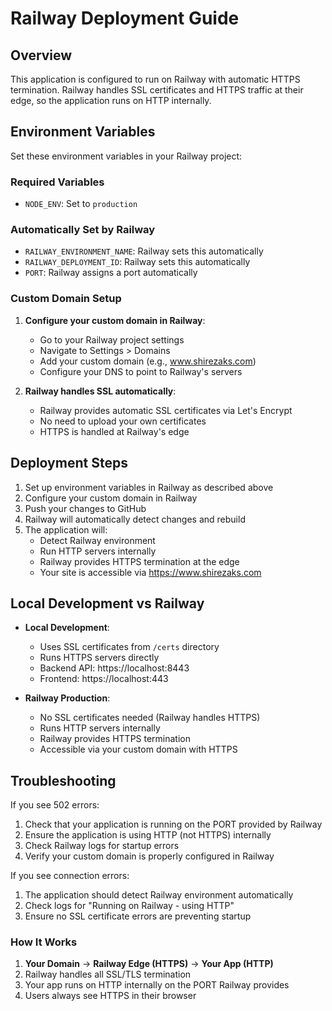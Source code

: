 # Railway Deployment Guide

## Overview
This application is configured to run on Railway with automatic HTTPS termination. Railway handles SSL certificates and HTTPS traffic at their edge, so the application runs on HTTP internally.

## Environment Variables

Set these environment variables in your Railway project:

### Required Variables
- `NODE_ENV`: Set to `production`

### Automatically Set by Railway
- `RAILWAY_ENVIRONMENT_NAME`: Railway sets this automatically
- `RAILWAY_DEPLOYMENT_ID`: Railway sets this automatically
- `PORT`: Railway assigns a port automatically

### Custom Domain Setup

1. **Configure your custom domain in Railway**:
   - Go to your Railway project settings
   - Navigate to Settings > Domains
   - Add your custom domain (e.g., www.shirezaks.com)
   - Configure your DNS to point to Railway's servers

2. **Railway handles SSL automatically**:
   - Railway provides automatic SSL certificates via Let's Encrypt
   - No need to upload your own certificates
   - HTTPS is handled at Railway's edge

## Deployment Steps

1. Set up environment variables in Railway as described above
2. Configure your custom domain in Railway
3. Push your changes to GitHub
4. Railway will automatically detect changes and rebuild
5. The application will:
   - Detect Railway environment
   - Run HTTP servers internally
   - Railway provides HTTPS termination at the edge
   - Your site is accessible via https://www.shirezaks.com

## Local Development vs Railway

- **Local Development**: 
  - Uses SSL certificates from `/certs` directory
  - Runs HTTPS servers directly
  - Backend API: https://localhost:8443
  - Frontend: https://localhost:443

- **Railway Production**: 
  - No SSL certificates needed (Railway handles HTTPS)
  - Runs HTTP servers internally
  - Railway provides HTTPS termination
  - Accessible via your custom domain with HTTPS

## Troubleshooting

If you see 502 errors:
1. Check that your application is running on the PORT provided by Railway
2. Ensure the application is using HTTP (not HTTPS) internally
3. Check Railway logs for startup errors
4. Verify your custom domain is properly configured in Railway

If you see connection errors:
1. The application should detect Railway environment automatically
2. Check logs for "Running on Railway - using HTTP"
3. Ensure no SSL certificate errors are preventing startup

### How It Works

1. **Your Domain** → **Railway Edge (HTTPS)** → **Your App (HTTP)**
2. Railway handles all SSL/TLS termination
3. Your app runs on HTTP internally on the PORT Railway provides
4. Users always see HTTPS in their browser